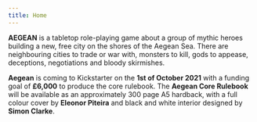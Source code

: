 ```yaml
---
title: Home
---
```


**AEGEAN** is a tabletop role-playing game about a group of mythic heroes building a new, free city on the shores of the Aegean Sea. There are neighbouring cities to trade or war with, monsters to kill, gods to appease, deceptions, negotiations and bloody skirmishes.

**Aegean** is coming to Kickstarter on the **1st of October 2021** with a funding goal of **£6,000** to produce the core rulebook. The **Aegean Core Rulebook** will be available as an approximately 300 page A5 hardback, with a full colour cover by **Eleonor Piteira** and black and white interior designed by **Simon Clarke**.